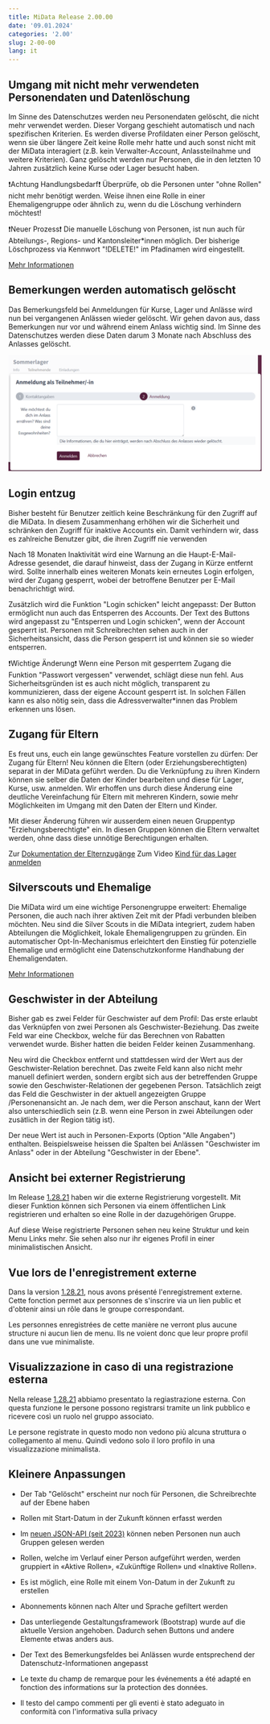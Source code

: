```yaml
---
title: MiData Release 2.00.00
date: '09.01.2024'
categories: '2.00'
slug: 2-00-00
lang: it
---
```


## Umgang mit nicht mehr verwendeten Personendaten und Datenlöschung
Im Sinne des Datenschutzes werden neu Personendaten gelöscht, die nicht mehr verwendet werden. Dieser Vorgang geschieht automatisch und nach spezifischen Kriterien. Es werden diverse Profildaten einer Person gelöscht, wenn sie über längere Zeit keine Rolle mehr hatte und auch sonst nicht mit der MiData interagiert (z.B. kein Verwalter-Account, Anlassteilnahme und weitere Kriterien). Ganz gelöscht werden nur Personen, die in den letzten 10 Jahren zusätzlich keine Kurse oder Lager besucht haben.

❗Achtung Handlungsbedarf❗
Überprüfe, ob die Personen unter "ohne Rollen" nicht mehr benötigt werden. Weise ihnen eine Rolle in einer Ehemaligengruppe oder ähnlich zu, wenn du die Löschung verhindern möchtest!

❗Neuer Prozess❗
Die manuelle Löschung von Personen, ist nun auch für Abteilungs-, Regions- und Kantonsleiter\*innen möglich. Der bisherige Löschprozess via Kennwort "!DELETE!" im Pfadinamen wird eingestellt.

[Mehr Informationen](https://docu.scout.ch/de/documentation/article-4)

## Bemerkungen werden automatisch gelöscht
Das Bemerkungsfeld bei Anmeldungen für Kurse, Lager und Anlässe wird nun bei vergangenen Anlässen wieder gelöscht. Wir gehen davon aus, dass Bemerkungen nur vor und während einem Anlass wichtig sind. Im Sinne des Datenschutzes werden diese Daten darum 3 Monate nach Abschluss des Anlasses gelöscht.

![Bemerkungsfeld](/images/releasenotes/bemerkungen_events_de.png)

## Login entzug
Bisher besteht für Benutzer zeitlich keine Beschränkung für den Zugriff auf die MiData. In diesem Zusammenhang erhöhen wir die Sicherheit und schränken den Zugriff für inaktive Accounts ein. Damit verhindern wir, dass es zahlreiche Benutzer gibt, die ihren Zugriff nie verwenden

Nach 18 Monaten Inaktivität wird eine Warnung an die Haupt-E-Mail-Adresse gesendet, die darauf hinweist, dass der Zugang in Kürze entfernt wird. Sollte innerhalb eines weiteren Monats kein erneutes Login erfolgen, wird der Zugang gesperrt, wobei der betroffene Benutzer per E-Mail benachrichtigt wird.

Zusätzlich wird die Funktion "Login schicken" leicht angepasst: Der Button ermöglicht nun auch das Entsperren des Accounts. Der Text des Buttons wird angepasst zu "Entsperren und Login schicken", wenn der Account gesperrt ist. Personen mit Schreibrechten sehen auch in der Sicherheitsansicht, dass die Person gesperrt ist und können sie so wieder entsperren.

❗Wichtige Änderung❗
Wenn eine Person mit gesperrtem Zugang die Funktion "Passwort vergessen" verwendet, schlägt diese nun fehl. Aus Sicherheitsgründen ist es auch nicht möglich, transparent zu kommunizieren, dass der eigene Account gesperrt ist. In solchen Fällen kann es also nötig sein, dass die Adressverwalter\*innen das Problem erkennen uns lösen.

## Zugang für Eltern
Es freut uns, euch ein lange gewünschtes Feature vorstellen zu dürfen: Der Zugang für Eltern! Neu können die Eltern (oder Erziehungsberechtigten) separat in der MiData geführt werden. Du die Verknüpfung zu ihren Kindern können sie selber die Daten der Kinder bearbeiten und diese für Lager, Kurse, usw. anmelden. Wir erhoffen uns durch diese Änderung eine deutliche Vereinfachung für Eltern mit mehreren Kindern, sowie mehr Möglichkeiten im Umgang mit den Daten der Eltern und Kinder.

Mit dieser Änderung führen wir ausserdem einen neuen Gruppentyp "Erziehungsberechtigte" ein. In diesen Gruppen können die Eltern verwaltet werden, ohne dass diese unnötige Berechtigungen erhalten.

Zur [Dokumentation der Elternzugänge](https://docu.scout.ch/de/documentation/eltern)
Zum Video [Kind für das Lager anmelden](https://duckduckgo.com)

## Silverscouts und Ehemalige
Die MiData wird um eine wichtige Personengruppe erweitert: Ehemalige Personen, die auch nach ihrer aktiven Zeit mit der Pfadi verbunden bleiben möchten. Neu sind die Silver Scouts in die MiData integriert, zudem haben Abteilungen die Möglichkeit, lokale Ehemaligengruppen zu gründen. Ein automatischer Opt-In-Mechanismus erleichtert den Einstieg für potenzielle Ehemalige und ermöglicht eine Datenschutzkonforme Handhabung der Ehemaligendaten.

[Mehr Informationen](https://docu.scout.ch/de/documentation/ehemalige)

## Geschwister in der Abteilung
Bisher gab es zwei Felder für Geschwister auf dem Profil: Das erste erlaubt das Verknüpfen von zwei Personen als Geschwister-Beziehung. Das zweite Feld war eine Checkbox, welche für das Berechnen von Rabatten verwendet wurde. Bisher hatten die beiden Felder keinen Zusammenhang.

Neu wird die Checkbox entfernt und stattdessen wird der Wert aus der Geschwister-Relation berechnet. Das zweite Feld kann also nicht mehr manuell definiert werden, sondern ergibt sich aus der betreffenden Gruppe sowie den Geschwister-Relationen der gegebenen Person. Tatsächlich zeigt das Feld die Geschwister in der aktuell angezeigten Gruppe /Personenansicht an. Je nach dem, wer die Person anschaut, kann der Wert also unterschiedlich sein (z.B. wenn eine Person in zwei Abteilungen oder zusätlich in der Region tätig ist).

Der neue Wert ist auch in Personen-Exports (Option "Alle Angaben") enthalten. Beispielsweise heissen die Spalten bei Anlässen "Geschwister im Anlass" oder in der Abteilung "Geschwister in der Ebene".

## Ansicht bei externer Registrierung

Im Release [1.28.21](https://pfadi.swiss/de/publikationen-downloads/downloads/?search=Release&c=7&c=87&page=1) haben wir die externe Registrierung vorgestellt. Mit dieser Funktion können sich Personen via einem öffentlichen Link registrieren und erhalten so eine Rolle in der dazugehörigen Gruppe.

Auf diese Weise registrierte Personen sehen neu keine Struktur und kein Menu Links mehr. Sie sehen also nur ihr eigenes Profil in einer minimalistischen Ansicht.

## Vue lors de l'enregistrement externe
Dans la version [1.28.21](https://pfadi.swiss/fr/publications-telechargements/downloads/detail/790/midata-release-notes-12821/), nous avons présenté l'enregistrement externe. Cette fonction permet aux personnes de s'inscrire via un lien public et d'obtenir ainsi un rôle dans le groupe correspondant.

Les personnes enregistrées de cette manière ne verront plus aucune structure ni aucun lien de menu. Ils ne voient donc que leur propre profil dans une vue minimaliste.

## Visualizzazione in caso di una registrazione esterna

Nella release [1.28.21](https://pfadi.swiss/it/pubblicazioni-downloads/downloads/detail/790/midata-release-notes-12821/) abbiamo presentato la regiastrazione esterna. Con questa funzione le persone possono registrarsi tramite un link pubblico e ricevere così un ruolo nel gruppo associato.

Le persone registrate in questo modo non vedono più alcuna struttura o collegamento al menu. Quindi vedono solo il loro profilo in una visualizzazione minimalista.




## Kleinere Anpassungen

- Der Tab "Gelöscht" erscheint nur noch für Personen, die Schreibrechte auf der Ebene haben
- Rollen mit Start-Datum in der Zukunft können erfasst werden
- Im [neuen JSON-API (seit 2023)](https://github.com/hitobito/hitobito/blob/master/doc/development/05_json_api.md) können neben Personen nun auch Gruppen gelesen werden
- Rollen, welche im Verlauf einer Person aufgeführt werden, werden gruppiert in «Aktive Rollen», «Zukünftige Rollen» und «Inaktive Rollen».
- Es ist möglich, eine Rolle mit einem Von-Datum in der Zukunft zu erstellen
- Abonnements können nach Alter und Sprache gefiltert werden
- Das unterliegende Gestaltungsframework (Bootstrap) wurde auf die aktuelle Version angehoben. Dadurch sehen Buttons und andere Elemente etwas anders aus.

- Der Text des Bemerkungsfeldes bei Anlässen wurde entsprechend der Datenschutz-Informationen angepasst
- Le texte du champ de remarque pour les événements a été adapté en fonction des informations sur la protection des données.
- Il testo del campo commenti per gli eventi è stato adeguato in conformità con l'informativa sulla privacy 